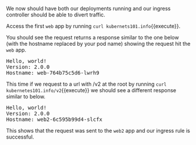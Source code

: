 We now should have both our deployments running and our ingress controller should be able to divert traffic.

Access the first `web` app by running `curl kubernets101.info`{{execute}}.

You should see the request returns a response similar to the one below (with the hostname replaced by your pod name) showing the request hit the `web` app.

<pre>
Hello, world!
Version: 2.0.0
Hostname: web-764b75c5d6-lwrh9
</pre>

This time if we request to a url with /v2 at the root by running `curl kubernetes101.info/v2`{{execute}} we should see a different response similar to below.

<pre>
Hello, world!
Version: 2.0.0
Hostname: web2-6c595b99d4-slcfx
</pre>

This shows that the request was sent to the `web2` app and our ingress rule is successful.